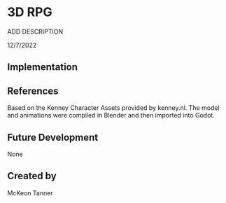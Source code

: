# 3D RPG

ADD DESCRIPTION

12/7/2022

## Implementation



## References

Based on the Kenney Character Assets provided by kenney.nl. The model and animations were compiled in Blender and then imported into Godot.

## Future Development

None 

## Created by

McKeon Tanner
